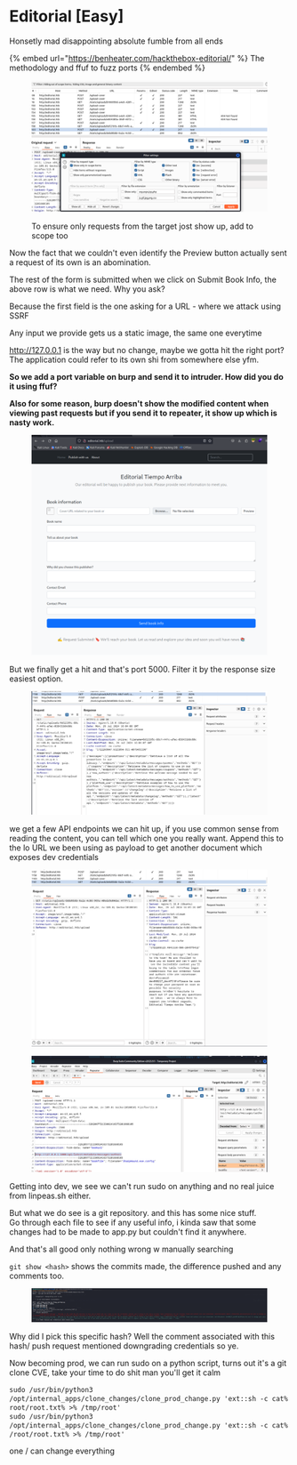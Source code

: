 # Editorial \[Easy]

Honsetly mad disappointing absolute fumble from all ends

{% embed url="https://benheater.com/hackthebox-editorial/" %}
The methodology and ffuf to fuzz ports
{% endembed %}

<figure><img src="../../.gitbook/assets/image (9) (1) (1).png" alt=""><figcaption><p>To ensure only requests from the target jost show up, add to scope too</p></figcaption></figure>

Now the fact that we couldn't even identify the Preview button actually sent a request of its own is an abomination.

The rest of the form is submitted when we click on Submit Book Info, the above row is what we need. Why you ask?

Because the first field is the one asking for a URL - where we attack using SSRF

Any input we provide gets us a static image, the same one everytime

http://127.0.0.1 is the way but no change, maybe we gotta hit the right port? The application could refer to its own shi from somewhere else yfm.

**So we add a port variable on burp and send it to intruder. How did you do it using ffuf?**

**Also for some reason, burp doesn't show the modified content when viewing past requests but if you send it to repeater, it show up which is nasty work.**

<figure><img src="../../.gitbook/assets/image (7) (1) (1) (1).png" alt=""><figcaption></figcaption></figure>

But we finally get a hit and that's port 5000. Filter it by the response size easiest option.

<figure><img src="../../.gitbook/assets/image (6) (1) (1) (1).png" alt=""><figcaption></figcaption></figure>

we get a few API endpoints we can hit up, if you use common sense from reading the content, you can tell which one you really want. Append this to the lo URL we been using as payload to get another document which exposes dev credentials

<figure><img src="../../.gitbook/assets/image (5) (1) (1) (1).png" alt=""><figcaption></figcaption></figure>

<figure><img src="../../.gitbook/assets/image (8) (1) (1).png" alt=""><figcaption></figcaption></figure>

Getting into dev, we see we can't run sudo on anything and no real juice from linpeas.sh either.

But what we do see is a git repository. and this has some nice stuff.\
Go through each file to see if any useful info, i kinda saw that some changes had to be made to app.py but couldn't find it anywhere.

And that's all good only nothing wrong w manually searching

`git show <hash>` shows the commits made, the difference pushed and any comments too.

<figure><img src="../../.gitbook/assets/image (10) (1) (1).png" alt=""><figcaption></figcaption></figure>

Why did I pick this specific hash? Well the comment associated with this hash/ push request mentioned downgrading credentials so ye.

Now becoming prod, we can run sudo on a python script, turns out it's a git clone CVE, take your time to do shit man you'll get it calm

```
sudo /usr/bin/python3 /opt/internal_apps/clone_changes/clone_prod_change.py 'ext::sh -c cat% root/root.txt% >% /tmp/root'
sudo /usr/bin/python3 /opt/internal_apps/clone_changes/clone_prod_change.py 'ext::sh -c cat% /root/root.txt% >% /tmp/root'
```

one / can change everything
